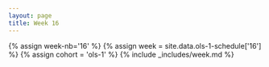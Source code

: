 ```yaml
---
layout: page
title: Week 16
---
```

<!-- Any modification of the content should be done in the _data/ols-1-schedule.yaml file -->
{% assign week-nb='16' %}
{% assign week = site.data.ols-1-schedule['16'] %}
{% assign cohort = 'ols-1' %}
{% include _includes/week.md %}